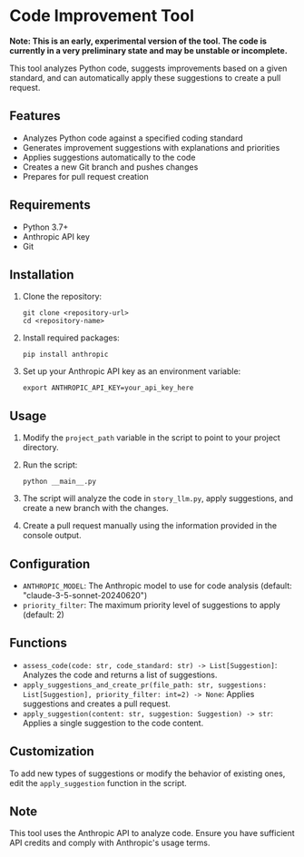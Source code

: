 # Code Improvement Tool

**Note: This is an early, experimental version of the tool. The code is currently in a very preliminary state and may be unstable or incomplete.**

This tool analyzes Python code, suggests improvements based on a given standard, and can automatically apply these suggestions to create a pull request.

## Features

- Analyzes Python code against a specified coding standard
- Generates improvement suggestions with explanations and priorities
- Applies suggestions automatically to the code
- Creates a new Git branch and pushes changes
- Prepares for pull request creation

## Requirements

- Python 3.7+
- Anthropic API key
- Git

## Installation

1. Clone the repository:
   ```
   git clone <repository-url>
   cd <repository-name>
   ```

2. Install required packages:
   ```
   pip install anthropic
   ```

3. Set up your Anthropic API key as an environment variable:
   ```
   export ANTHROPIC_API_KEY=your_api_key_here
   ```

## Usage

1. Modify the `project_path` variable in the script to point to your project directory.

2. Run the script:
   ```
   python __main__.py
   ```

3. The script will analyze the code in `story_llm.py`, apply suggestions, and create a new branch with the changes.

4. Create a pull request manually using the information provided in the console output.

## Configuration

- `ANTHROPIC_MODEL`: The Anthropic model to use for code analysis (default: "claude-3-5-sonnet-20240620")
- `priority_filter`: The maximum priority level of suggestions to apply (default: 2)

## Functions

- `assess_code(code: str, code_standard: str) -> List[Suggestion]`: Analyzes the code and returns a list of suggestions.
- `apply_suggestions_and_create_pr(file_path: str, suggestions: List[Suggestion], priority_filter: int=2) -> None`: Applies suggestions and creates a pull request.
- `apply_suggestion(content: str, suggestion: Suggestion) -> str`: Applies a single suggestion to the code content.

## Customization

To add new types of suggestions or modify the behavior of existing ones, edit the `apply_suggestion` function in the script.

## Note

This tool uses the Anthropic API to analyze code. Ensure you have sufficient API credits and comply with Anthropic's usage terms.